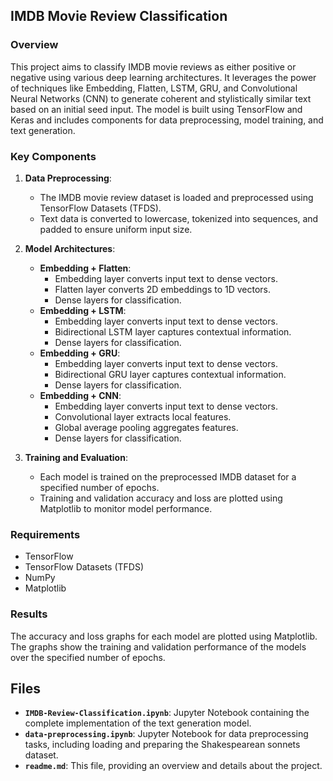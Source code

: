 ## IMDB Movie Review Classification

### Overview

This project aims to classify IMDB movie reviews as either positive or negative using various deep learning architectures. It leverages the power of techniques like Embedding, Flatten, LSTM, GRU, and Convolutional Neural Networks (CNN) to generate coherent and stylistically similar text based on an initial seed input. The model is built using TensorFlow and Keras and includes components for data preprocessing, model training, and text generation.

### Key Components

1. **Data Preprocessing**:
   - The IMDB movie review dataset is loaded and preprocessed using TensorFlow Datasets (TFDS).
   - Text data is converted to lowercase, tokenized into sequences, and padded to ensure uniform input size.

2. **Model Architectures**:
   - **Embedding + Flatten**:
     - Embedding layer converts input text to dense vectors.
     - Flatten layer converts 2D embeddings to 1D vectors.
     - Dense layers for classification.
   - **Embedding + LSTM**:
     - Embedding layer converts input text to dense vectors.
     - Bidirectional LSTM layer captures contextual information.
     - Dense layers for classification.
   - **Embedding + GRU**:
     - Embedding layer converts input text to dense vectors.
     - Bidirectional GRU layer captures contextual information.
     - Dense layers for classification.
   - **Embedding + CNN**:
     - Embedding layer converts input text to dense vectors.
     - Convolutional layer extracts local features.
     - Global average pooling aggregates features.
     - Dense layers for classification.

3. **Training and Evaluation**:
   - Each model is trained on the preprocessed IMDB dataset for a specified number of epochs.
   - Training and validation accuracy and loss are plotted using Matplotlib to monitor model performance.

### Requirements

- TensorFlow
- TensorFlow Datasets (TFDS)
- NumPy
- Matplotlib


### Results

The accuracy and loss graphs for each model are plotted using Matplotlib. The graphs show the training and validation performance of the models over the specified number of epochs.



## Files

- **`IMDB-Review-Classification.ipynb`**: Jupyter Notebook containing the complete implementation of the text generation model.
- **`data-preprocessing.ipynb`**: Jupyter Notebook for data preprocessing tasks, including loading and preparing the Shakespearean sonnets dataset.
- **`readme.md`**: This file, providing an overview and details about the project.
